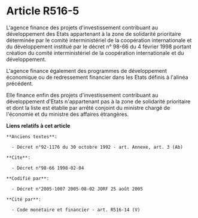 # Article R516-5

L'agence finance des projets d'investissement contribuant au développement des Etats appartenant à la zone de solidarité
prioritaire déterminée par le comité interministériel de la coopération internationale et du développement institué par le
décret n° 98-66 du 4 février 1998 portant création du comité interministériel de la coopération internationale et du
développement.

L'agence finance également des programmes de développement économique ou de redressement financier dans les Etats définis à
l'alinéa précédent.

Elle finance enfin des projets d'investissement contribuant au développement d'Etats n'appartenant pas à la zone de
solidarité prioritaire et dont la liste est établie par arrêté conjoint du ministre chargé de l'économie et du ministre des
affaires étrangères.

**Liens relatifs à cet article**

	**Anciens textes**:

	  - Décret n°92-1176 du 30 octobre 1992 - art. Annexe, art. 3 (Ab)

	**Cite**:

	  - Décret n°98-66 1998-02-04

	**Codifié par**:

	  - Décret n°2005-1007 2005-08-02 JORF 25 août 2005

	**Cité par**:

	  - Code monétaire et financier - art. R516-14 (V)
